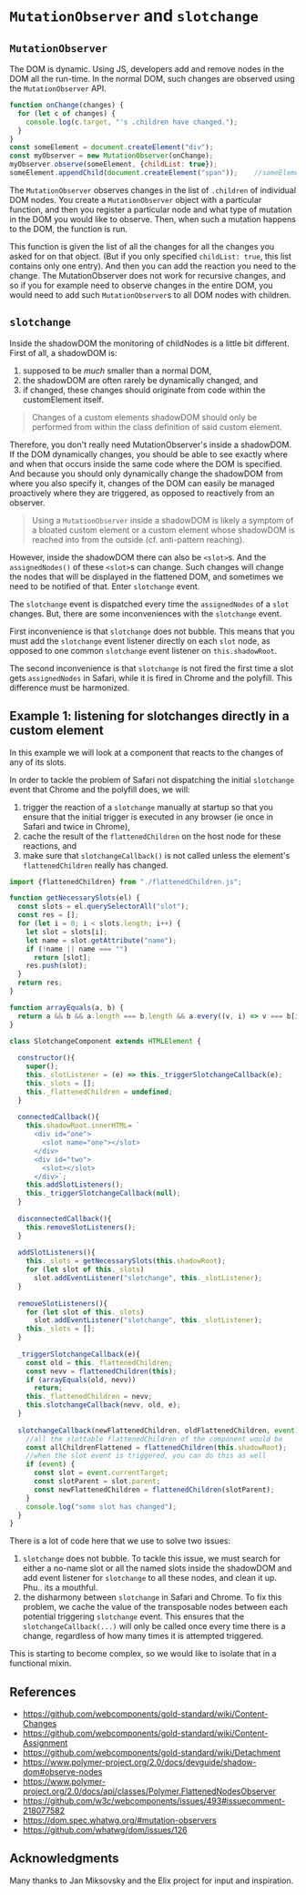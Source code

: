 # `MutationObserver` and `slotchange`

## `MutationObserver`

The DOM is dynamic. 
Using JS, developers add and remove nodes in the DOM all the run-time.
In the normal DOM, such changes are observed using the `MutationObserver` API.

```javascript
function onChange(changes) {
  for (let c of changes) {
    console.log(c.target, "'s .children have changed.");
  }
}
const someElement = document.createElement("div");
const myObserver = new MutationObserver(onChange);
myObserver.observe(someElement, {childList: true});
someElement.appendChild(document.createElement("span"));    //someElement's children have changed.
```

The `MutationObserver` observes changes in the list of `.children` of individual DOM nodes.
You create a `MutationObserver` object with  a particular function, and 
then you register a particular node and what type of mutation in the DOM you would like to observe.
Then, when such a mutation happens to the DOM, the function is run.

This function is given the list of all the changes for all the changes you asked for on that object.
(But if you only specified `childList: true`, this list contains only one entry).
And then you can add the reaction you need to the change. 
The MutationObserver does not work for recursive changes, 
and so if you for example need to observe changes in the entire DOM, 
you would need to add such `MutationObserver`s to all DOM nodes with children.

## `slotchange`
Inside the shadowDOM the monitoring of childNodes is a little bit different.
First of all, a shadowDOM is:
1. supposed to be *much* smaller than a normal DOM,
2. the shadowDOM are often rarely be dynamically changed, and 
3. if changed, these changes should originate from code within the customElement itself.

>Changes of a custom elements shadowDOM should only be performed 
from within the class definition of said custom element.

Therefore, you don't really need MutationObserver's inside a shadowDOM.
If the DOM dynamically changes, you should be able to see exactly 
where and when that occurs inside the same code where the DOM is specified.
And because you should only dynamically change the shadowDOM from 
where you also specify it, changes of the DOM can easily be managed proactively 
where they are triggered, as opposed to reactively from an observer.

> Using a `MutationObserver` inside a shadowDOM is likely a symptom of a bloated custom element or 
a custom element whose shadowDOM is reached into from the outside (cf. anti-pattern reaching).
  
However, inside the shadowDOM there can also be `<slot>`s.
And the `assignedNodes()` of these `<slot>`s can change.
Such changes will change the nodes that will be displayed in the flattened DOM,
and sometimes we need to be notified of that. Enter `slotchange` event.

The `slotchange` event is dispatched every time the `assignedNodes` of a `slot` changes.
But, there are some inconveniences with the `slotchange` event.

First inconvenience is that `slotchange` does not bubble. 
This means that you must add the `slotchange` event listener directly on each `slot` node, 
as opposed to one common `slotchange` event listener on `this.shadowRoot`.

The second inconvenience is that `slotchange` is not fired the first time a slot 
gets `assignedNodes` in Safari, while it is fired in Chrome and the polyfill. 
This difference must be harmonized.

## Example 1: listening for slotchanges directly in a custom element
In this example we will look at a component that reacts to the changes of any of its slots.

In order to tackle the problem of Safari not dispatching the initial `slotchange` event that
Chrome and the polyfill does, we will:
1. trigger the reaction of a `slotchange` manually at startup so that you ensure that 
the initial trigger is executed in any browser (ie once in Safari and twice in Chrome),
2. cache the result of the `flattenedChildren` on the host node for these reactions, and
3. make sure that `slotchangeCallback()` is not called unless the element's `flattenedChildren` 
really has changed.

```javascript
import {flattenedChildren} from "./flattenedChildren.js";

function getNecessarySlots(el) {
  const slots = el.querySelectorAll("slot");
  const res = [];
  for (let i = 0; i < slots.length; i++) {
    let slot = slots[i];
    let name = slot.getAttribute("name");
    if (!name || name === "")
      return [slot];
    res.push(slot);
  }
  return res;
}

function arrayEquals(a, b) {
  return a && b && a.length === b.length && a.every((v, i) => v === b[i]);
}

class SlotchangeComponent extends HTMLElement {
    
  constructor(){
    super();
    this._slotListener = (e) => this._triggerSlotchangeCallback(e);
    this._slots = [];
    this._flattenedChildren = undefined;
  }
  
  connectedCallback(){
    this.shadowRoot.innerHTML= `
      <div id="one">
        <slot name="one"></slot>
      </div>
      <div id="two">
        <slot></slot>
      </div>`;
    this.addSlotListeners();
    this._triggerSlotchangeCallback(null);
  }
  
  disconnectedCallback(){
    this.removeSlotListeners();
  }
  
  addSlotListeners(){
    this._slots = getNecessarySlots(this.shadowRoot);
    for (let slot of this._slots)
      slot.addEventListener("slotchange", this._slotListener);
  }
  
  removeSlotListeners(){
    for (let slot of this._slots)
      slot.addEventListener("slotchange", this._slotListener);
    this._slots = [];
  }
  
  _triggerSlotchangeCallback(e){
    const old = this._flattenedChildren;
    const nevv = flattenedChildren(this);
    if (arrayEquals(old, nevv))
      return;
    this._flattenedChildren = nevv;
    this.slotchangeCallback(nevv, old, e);
  }
  
  slotchangeCallback(newFlattenedChildren, oldFlattenedChildren, event){
    //all the slottable flattenedChildren of the component would be
    const allChildrenFlattened = flattenedChildren(this.shadowRoot);
    //when the slot event is triggered, you can do this as well
    if (event) {
      const slot = event.currentTarget;                           
      const slotParent = slot.parent;
      const newFlattenedChildren = flattenedChildren(slotParent); 
    }
    console.log("some slot has changed");
  }
}
```
There is a lot of code here that we use to solve two issues:                                            
1. `slotchange` does not bubble. 
To tackle this issue, we must search for either a no-name slot or all the named slots
inside the shadowDOM and add event listener for `slotchange` to all these nodes,
and clean it up. Phu.. its a mouthful.
2. the disharmony between `slotchange` in Safari and Chrome.
To fix this problem, we cache the value of the transposable nodes between each potential triggering
`slotchange` event. This ensures that the `slotchangeCallback(...)` will only be called once
every time there is a change, regardless of how many times it is attempted triggered.

This is starting to become complex, so we would like to isolate that in a functional mixin.

## References
* https://github.com/webcomponents/gold-standard/wiki/Content-Changes
* https://github.com/webcomponents/gold-standard/wiki/Content-Assignment
* https://github.com/webcomponents/gold-standard/wiki/Detachment                                  
* https://www.polymer-project.org/2.0/docs/devguide/shadow-dom#observe-nodes
* https://www.polymer-project.org/2.0/docs/api/classes/Polymer.FlattenedNodesObserver
* https://github.com/w3c/webcomponents/issues/493#issuecomment-218077582
* https://dom.spec.whatwg.org/#mutation-observers
* https://github.com/whatwg/dom/issues/126
 
## Acknowledgments
Many thanks to Jan Miksovsky and the Elix project for input and inspiration.

